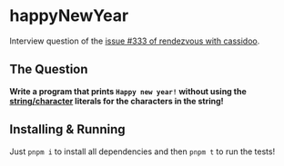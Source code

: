 # happyNewYear

Interview question of the [issue #333 of rendezvous with cassidoo](https://buttondown.email/cassidoo/archive/learn-from-yesterday-live-for-today-hope-for/).

## The Question

**Write a program that prints `Happy new year!` without using the [string/character](https://en.wikipedia.org/wiki/Character_literal) literals for the characters in the string!**

## Installing & Running

Just `pnpm i` to install all dependencies and then `pnpm t` to run the tests!
